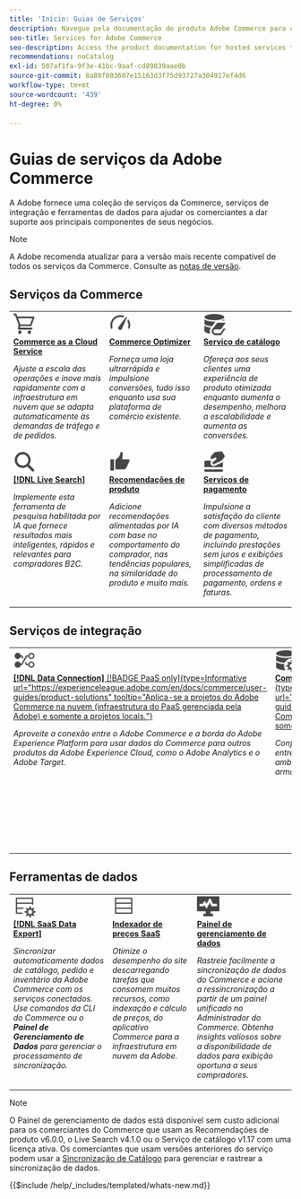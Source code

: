 ```yaml
---
title: 'Início: Guias de Serviços'
description: Navegue pela documentação do produto Adobe Commerce para obter os serviços SaaS da Commerce
seo-title: Services for Adobe Commerce
seo-description: Access the product documentation for hosted services that help Adobe Commerce merchants support key components of their business.
recommendations: noCatalog
exl-id: 507af1fa-9f3e-41bc-9aaf-cd89839aae0b
source-git-commit: 8a80f803607e15163d3f75d93727a304917ef4d6
workflow-type: tm+mt
source-wordcount: '439'
ht-degree: 0%

---
```


# Guias de serviços da Adobe Commerce

A Adobe fornece uma coleção de serviços da Commerce, serviços de integração e ferramentas de dados para ajudar os comerciantes a dar suporte aos principais componentes de seus negócios.

>[!NOTE]
>
>A Adobe recomenda atualizar para a versão mais recente compatível de todos os serviços da Commerce. Consulte as [notas de versão](release-notes-all.md).

## Serviços da Commerce

<table style="table-layout:fixed">
<tr style="border: 0;">
   <td valign="top">
      <a href="../cloud-service/overview.md">
      <img alt="Nuvem" src="../assets/icons/shopping-cart.svg" width="40">
      </a>
      <div>
         <a href="../cloud-service/overview.md">
         <strong>Commerce as a Cloud Service</strong>
         </a>
      </div>
      <p>
         <em>Ajuste a escala das operações e inove mais rapidamente com a infraestrutura em nuvem que se adapta automaticamente às demandas de tráfego e de pedidos.</em>
      </p>
   </td>
   <td valign="top">
      <a href="../optimizer/overview.md">
      <img alt="Otimizar" src="../assets/icons/gauge4.svg" width="40">
      </a>
      <div>
         <a href="../optimizer/overview.md">
         <strong>Commerce Optimizer</strong>
         </a>
      </div>
      <p>
         <em>Forneça uma loja ultrarrápida e impulsione conversões, tudo isso enquanto usa sua plataforma de comércio existente.</em>
      </p>
   </td>
   <td valign="top">
      <a href="../catalog-service/overview.md">
      <img alt="Dados do catálogo para serviços conectados" src="../assets/icons/DataBook.svg" width="40">
      </a>
      <div>
         <a href="../catalog-service/overview.md">
         <strong>Serviço de catálogo</strong>
         </a>
      </div>
      <p>
         <em>Ofereça aos seus clientes uma experiência de produto otimizada enquanto aumenta o desempenho, melhora a escalabilidade e aumenta as conversões.</em>
      </p>
   </td>
</tr>
<tr style="border: 0;">
   <td valign="top">
      <a href="../live-search/overview.md">
      <img alt="Pesquisar" src="../assets/icons/Magnify.svg" width="40">
      </a>
      <div>
         <a href="../live-search/overview.md">
         <strong>[!DNL Live Search]</strong>
         </a>
      </div>
      <p>
         <em>Implemente esta ferramenta de pesquisa habilitada por IA que fornece resultados mais inteligentes, rápidos e relevantes para compradores B2C.</em>
      </p>
   </td>
   <td valign="top">
      <a href="../product-recommendations/overview.md">
      <img alt="ThumbsUp" src="../assets/icons/ThumbUp.svg" width="40">
      </a>
      <div>
         <a href="../product-recommendations/overview.md">
         <strong>Recomendações de produto</strong>
         </a>
      </div>
      <p>
         <em>Adicione recomendações alimentadas por IA com base no comportamento do comprador, nas tendências populares, na similaridade do produto e muito mais.</em>
      </p>
   </td>
   <td valign="top">
      <a href="../payment-services/guide-overview.md">
      <img alt="Pagamentos com cartão de crédito" src="../assets/icons/CreditCard.svg" width="40">
      </a>
      <div>
         <a href="../payment-services/guide-overview.md">
         <strong>Serviços de pagamento</strong>
         </a>
      </div>
      <p>
         <em>Impulsione a satisfação do cliente com diversos métodos de pagamento, incluindo prestações sem juros e exibições simplificadas de processamento de pagamento, ordens e faturas.</em>
      </p>
   </td>
</tr>
</table>

## Serviços de integração

<table style="table-layout:fixed">
<tr style="border: 0;">
   <td valign="top">
      <a href="../data-connection/overview.md">
      <img alt="Transferir dados para a plataforma" src="../assets/icons/TransferToPlatform.svg" width="40">
      </a>
      <div>
         <a href="../data-connection/overview.md">
         <strong>[!DNL Data Connection]</strong> [!BADGE PaaS only]{type=Informative url="https://experienceleague.adobe.com/en/docs/commerce/user-guides/product-solutions" tooltip="Aplica-se a projetos do Adobe Commerce na nuvem (infraestrutura do PaaS gerenciada pela Adobe) e somente a projetos locais."}
         </a>
      </div>
      <p>
         <em>Aproveite a conexão entre o Adobe Commerce e a borda do Adobe Experience Platform para usar dados do Commerce para outros produtos da Adobe Experience Cloud, como o Adobe Analytics e o Adobe Target.</em>
      </p>
   </td>
   <td valign="top">
      <a href="../landing/saas.md">
      <img alt="ThumbsUp" src="../assets/icons/DataSetting.svg" width="40">
      </a>
      <div>
          <a href="../landing/saas.md">
         <strong>Commerce Services Connector</strong> [!BADGE PaaS only]{type=Informative url="https://experienceleague.adobe.com/en/docs/commerce/user-guides/product-solutions" tooltip="Aplica-se a projetos do Adobe Commerce na Nuvem (infraestrutura PaaS gerenciada pela Adobe) e somente a projetos locais."}
         </a>
      </div>
      <p>
         <em>Configure a autenticação para habilitar a comunicação segura entre o Adobe Commerce e os serviços conectados. Para cada ambiente, especifique a ID de espaço de dados para o armazenamento de dados dos serviços Commerce.</em>
      </p>
   </td>
   <td valign="top">
      <a href="../aem-assets-integration/overview.md">
      <img alt="Visual" src="../assets/icons/images.svg" width="40">
      </a>
      <div>
          <a href="../aem-assets-integration/overview.md">
         <strong>integração com o AEM Assets</strong>
         </a>
      </div>
      <p>
         <em>Simplifique o gerenciamento de ativos digitais usando um sistema integrado ao Adobe Experience Manager para gerenciar conteúdo de mídia avançada.</em>
      </p>
   </td>
</tr>
</table>

## Ferramentas de dados

<table style="table-layout:fixed">
<tr style="border: 0;">
   <td valign="top">
       <a href="../data-export/overview.md">
      <img alt="Gerenciamento de feed de exportação de dados SaaS" src="../assets/icons/FeedManagement.svg" width="40">
      </a>
      <div>
         <a href="../data-export/overview.md">
         <strong>[!DNL SaaS Data Export]</strong>
         </a>
      </div>
      <p>
         <em>Sincronizar automaticamente dados de catálogo, pedido e inventário da Adobe Commerce com os serviços conectados. Use comandos da CLI do Commerce ou o <strong>Painel de Gerenciamento de Dados</strong> para gerenciar o processamento de sincronização.</em>
      </p>
   </td>
   <td valign="top">
      <a href="../price-index/price-indexing.md">
      <img alt="Feed de preços do produto" src="../assets/icons/Feed.svg" width="40">
      </a>
      <div>
          <a href="../price-index/price-indexing.md">
         <strong>Indexador de preços SaaS</strong>
         </a>
      </div>
      <p>
         <em>Otimize o desempenho do site descarregando tarefas que consomem muitos recursos, como indexação e cálculo de preços, do aplicativo Commerce para a infraestrutura em nuvem da Adobe.</em>
      </p>
   </td>
   <td valign="top">
      <a href="https://experienceleague.adobe.com/en/docs/commerce-admin/systems/data-transfer/data-dashboard" target="_blank">
      <img alt="Monitorar sincronização de dados" src="../assets/icons/Monitoring.svg" width="40">
      </a>
      <div>
          <a href="https://experienceleague.adobe.com/en/docs/commerce-admin/systems/data-transfer/data-dashboard" target="_blank">
         <strong>Painel de gerenciamento de dados</strong>
         </a>
      </div>
      <p>
         <em>Rastreie facilmente a sincronização de dados do Commerce e acione a ressincronização a partir de um painel unificado no Administrador do Commerce. Obtenha insights valiosos sobre a disponibilidade de dados para exibição oportuna a seus compradores.</em>
      </p>
   </td>
</table>

>[!NOTE]
>
>O Painel de gerenciamento de dados está disponível sem custo adicional para os comerciantes do Commerce que usam as Recomendações de produto v6.0.0, o Live Search v4.1.0 ou o Serviço de catálogo v1.17 com uma licença ativa. Os comerciantes que usam versões anteriores do serviço podem usar a [Sincronização de Catálogo](../landing/catalog-sync.md) para gerenciar e rastrear a sincronização de dados.

{{$include /help/_includes/templated/whats-new.md}}

<!-- Last updated from includes: 2025-09-26 20:42:12 -->
